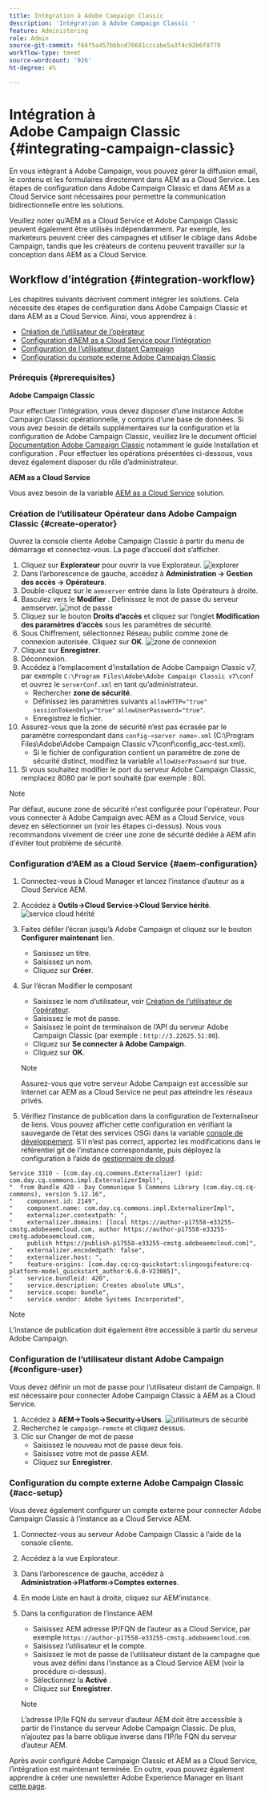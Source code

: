 ```yaml
---
title: Intégration à Adobe Campaign Classic
description: 'Intégration à Adobe Campaign Classic '
feature: Administering
role: Admin
source-git-commit: f68f5a457bbbcd76681cccabe5a3f4c92b6f8770
workflow-type: tm+mt
source-wordcount: '926'
ht-degree: 4%

---
```



# Intégration à Adobe Campaign Classic {#integrating-campaign-classic}

En vous intégrant à Adobe Campaign, vous pouvez gérer la diffusion email, le contenu et les formulaires directement dans AEM as a Cloud Service. Les étapes de configuration dans Adobe Campaign Classic et dans AEM as a Cloud Service sont nécessaires pour permettre la communication bidirectionnelle entre les solutions.

Veuillez noter qu’AEM as a Cloud Service et Adobe Campaign Classic peuvent également être utilisés indépendamment. Par exemple, les marketeurs peuvent créer des campagnes et utiliser le ciblage dans Adobe Campaign, tandis que les créateurs de contenu peuvent travailler sur la conception dans AEM as a Cloud Service.

## Workflow d’intégration {#integration-workflow}

Les chapitres suivants décrivent comment intégrer les solutions. Cela nécessite des étapes de configuration dans Adobe Campaign Classic et dans AEM as a Cloud Service. Ainsi, vous apprendrez à :

* [Création de l’utilisateur de l’opérateur](#create-operator)
* [Configuration d’AEM as a Cloud Service pour l’intégration](#aem-configuration)
* [Configuration de l’utilisateur distant Campaign](#configure-user)
* [Configuration du compte externe Adobe Campaign Classic](#acc-setup)

### Prérequis {#prerequisites}

**Adobe Campaign Classic**

Pour effectuer l’intégration, vous devez disposer d’une instance Adobe Campaign Classic opérationnelle, y compris d’une base de données. Si vous avez besoin de détails supplémentaires sur la configuration et la configuration de Adobe Campaign Classic, veuillez lire le document officiel [Documentation Adobe Campaign Classic](https://experienceleague.adobe.com/docs/campaign-classic/using/campaign-classic-home.html) notamment le guide Installation et configuration . Pour effectuer les opérations présentées ci-dessous, vous devez également disposer du rôle d’administrateur.

**AEM as a Cloud Service**

Vous avez besoin de la variable [AEM as a Cloud Service](https://experienceleague.adobe.com/docs/experience-manager-cloud-service/content/overview/introduction.html) solution.

### Création de l’utilisateur Opérateur dans Adobe Campaign Classic {#create-operator}

Ouvrez la console cliente Adobe Campaign Classic à partir du menu de démarrage et connectez-vous. La page d’accueil doit s’afficher.

1. Cliquez sur **Explorateur** pour ouvrir la vue Explorateur.
   ![explorer](assets/explorer.png)
1. Dans l’arborescence de gauche, accédez à **Administration -> Gestion des accès -> Opérateurs**.
1. Double-cliquez sur le `aemserver` entrée dans la liste Opérateurs à droite.
1. Basculez vers le **Modifier** . Définissez le mot de passe du serveur aemserver.
   ![mot de passe](assets/aemserveredit.png)
1. Cliquez sur le bouton **Droits d’accès** et cliquez sur l’onglet **Modification des paramètres d’accès** sous les paramètres de sécurité.
1. Sous Chiffrement, sélectionnez Réseau public comme zone de connexion autorisée. Cliquez sur **OK**.
   ![zone de connexion](assets/auth.png)
1. Cliquez sur **Enregistrer**.
1. Déconnexion.
1. Accédez à l’emplacement d’installation de Adobe Campaign Classic v7, par exemple `C:\Program Files\Adobe\Adobe Campaign Classic v7\conf` et ouvrez le `serverConf.xml` en tant qu’administrateur.
   * Rechercher **zone de sécurité**.
   * Définissez les paramètres suivants `allowHTTP="true"` `sessionTokenOnly="true"` `allowUserPassword="true"`.
   * Enregistrez le fichier.
1. Assurez-vous que la zone de sécurité n’est pas écrasée par le paramètre correspondant dans `config-<server name>.xml` (C:\Program Files\Adobe\Adobe Campaign Classic v7\conf\config_acc-test.xml).
   * Si le fichier de configuration contient un paramètre de zone de sécurité distinct, modifiez la variable `allowUserPassword` sur true.
1. Si vous souhaitez modifier le port du serveur Adobe Campaign Classic, remplacez 8080 par le port souhaité (par exemple : 80).

>[!NOTE]
>
>Par défaut, aucune zone de sécurité n&#39;est configurée pour l&#39;opérateur. Pour vous connecter à Adobe Campaign avec AEM as a Cloud Service, vous devez en sélectionner un (voir les étapes ci-dessus). Nous vous recommandons vivement de créer une zone de sécurité dédiée à AEM afin d&#39;éviter tout problème de sécurité.

### Configuration d’AEM as a Cloud Service {#aem-configuration}

1. Connectez-vous à Cloud Manager et lancez l’instance d’auteur as a Cloud Service AEM.
1. Accédez à **Outils→Cloud Service→Cloud Service hérité**.
   ![service cloud hérité](assets/legacy.png)
1. Faites défiler l’écran jusqu’à Adobe Campaign et cliquez sur le bouton **Configurer maintenant** lien.
   * Saisissez un titre.
   * Saisissez un nom.
   * Cliquez sur **Créer**.
1. Sur l’écran Modifier le composant
   * Saisissez le nom d’utilisateur, voir [Création de l’utilisateur de l’opérateur](#create-operator).
   * Saisissez le mot de passe.
   * Saisissez le point de terminaison de l’API du serveur Adobe Campaign Classic (par exemple : `http://3.22625.51:80`).
   * Cliquez sur **Se connecter à Adobe Campaign**.
   * Cliquez sur **OK**.

   >[!NOTE]
   >
   >Assurez-vous que votre serveur Adobe Campaign est accessible sur Internet car AEM as a Cloud Service ne peut pas atteindre les réseaux privés.
1. Vérifiez l’instance de publication dans la configuration de l’externaliseur de liens.
Vous pouvez afficher cette configuration en vérifiant la sauvegarde de l’état des services OSGi dans la variable [console de développement](https://experienceleague.adobe.com/docs/experience-manager-learn/cloud-service/debugging/debugging-aem-as-a-cloud-service/developer-console.html#osgi-services).
S’il n’est pas correct, apportez les modifications dans le référentiel git de l’instance correspondante, puis déployez la configuration à l’aide de [gestionnaire de cloud](https://experienceleague.adobe.com/docs/experience-manager-cloud-service/content/implementing/using-cloud-manager/deploy-code.html).

```
Service 3310 - [com.day.cq.commons.Externalizer] (pid: com.day.cq.commons.impl.ExternalizerImpl)",
"  from Bundle 420 - Day Communique 5 Commons Library (com.day.cq.cq-commons), version 5.12.16",
"    component.id: 2149",
"    component.name: com.day.cq.commons.impl.ExternalizerImpl",
"    externalizer.contextpath: ",
"    externalizer.domains: [local https://author-p17558-e33255-cmstg.adobeaemcloud.com, author https://author-p17558-e33255-cmstg.adobeaemcloud.com,
     publish https://publish-p17558-e33255-cmstg.adobeaemcloud.com]",
"    externalizer.encodedpath: false",
"    externalizer.host: ",
"    feature-origins: [com.day.cq:cq-quickstart:slingosgifeature:cq-platform-model_quickstart_author:6.6.0-V23085]",
"    service.bundleid: 420",
"    service.description: Creates absolute URLs",
"    service.scope: bundle",
"    service.vendor: Adobe Systems Incorporated",
```

>[!NOTE]
>
>L’instance de publication doit également être accessible à partir du serveur Adobe Campaign.

### Configuration de l’utilisateur distant Adobe Campaign {#configure-user}

Vous devez définir un mot de passe pour l’utilisateur distant de Campaign. Il est nécessaire pour connecter Adobe Campaign Classic à AEM as a Cloud Service.

1. Accédez à **AEM→Tools→Security→Users**.
   ![utilisateurs de sécurité](assets/user.png)
1. Recherchez le `campaign-remote` et cliquez dessus.
1. Clic sur Changer de mot de passe
   * Saisissez le nouveau mot de passe deux fois.
   * Saisissez votre mot de passe AEM.
   * Cliquez sur **Enregistrer**.

### Configuration du compte externe Adobe Campaign Classic {#acc-setup}

Vous devez également configurer un compte externe pour connecter Adobe Campaign Classic à l’instance as a Cloud Service AEM.

1. Connectez-vous au serveur Adobe Campaign Classic à l’aide de la console cliente.
1. Accédez à la vue Explorateur.
1. Dans l’arborescence de gauche, accédez à **Administration→Platform→Comptes externes**.
1. En mode Liste en haut à droite, cliquez sur AEM’instance.
1. Dans la configuration de l’instance AEM
   * Saisissez AEM adresse IP/FQN de l’auteur as a Cloud Service, par exemple `https://author-p17558-e33255-cmstg.adobeaemcloud.com`.
   * Saisissez l’utilisateur et le compte.
   * Saisissez le mot de passe de l’utilisateur distant de la campagne que vous avez défini dans l’instance as a Cloud Service AEM (voir la procédure ci-dessus).
   * Sélectionnez la **Activé** .
   * Cliquez sur **Enregistrer**.

   >[!NOTE]
   >
   >L’adresse IP/le FQN du serveur d’auteur AEM doit être accessible à partir de l’instance du serveur Adobe Campaign Classic. De plus, n’ajoutez pas la barre oblique inverse dans l’IP/le FQN du serveur d’auteur AEM.

Après avoir configuré Adobe Campaign Classic et AEM as a Cloud Service, l’intégration est maintenant terminée. En outre, vous pouvez également apprendre à créer une newsletter Adobe Experience Manager en lisant [cette page](/help/sites-cloud/integrating/creating-newsletter.md).
